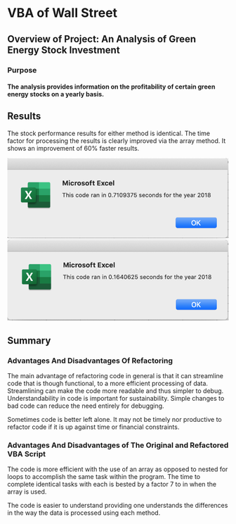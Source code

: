 # VBA of Wall Street

## Overview of Project: An Analysis of Green Energy Stock Investment  

### Purpose

#### The analysis provides information on the profitability of certain green energy stocks on a yearly basis.

## Results

The stock performance results for either method is identical. The time factor for processing the results is clearly improved via the array method. It shows an improvement of 60% faster results.

![alt text](resource/VBA_Challenge_2018.png)
![alt text](resource/VBA_Challenge_Refactored.png)

## Summary

### Advantages And Disadvantages Of Refactoring

The main advantage of refactoring code in general is that it can streamline code that is though functional, to a more efficient processing of data. Streamlining can make the code more readable and thus simpler to debug. Understandability in code is important for sustainability. Simple changes to bad code can reduce the need entirely for debugging. 

Sometimes code is better left alone. It may not be timely nor productive to refactor code if it is up against time or financial constraints. 

### Advantages And Disadvantages of The Original and Refactored VBA Script

The code is more efficient with the use of an array as opposed to nested for loops to accomplish the same task within the program. The time to complete identical tasks with each is bested by a factor 7 to in when the array is used.



The code is easier to understand providing one understands the differences in the way the data is processed using each method.
